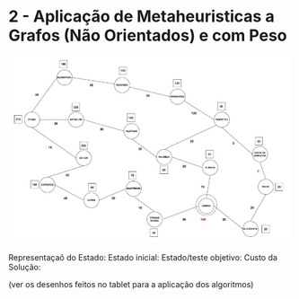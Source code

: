 # 2 - Aplicação de Metaheuristicas a Grafos (Não Orientados) e com Peso

![alt text](https://github.com/GuiSSMartins/Inteligencia_Artificial_Python/blob/main/Grafo_Peso_Ficha2.png?raw=true)

Representaçaõ do Estado:
Estado inicial:
Estado/teste objetivo:
Custo da Solução:


(ver os desenhos feitos no tablet para a aplicação dos algoritmos)
